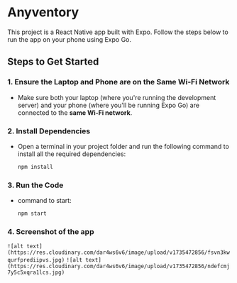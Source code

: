 # Anyventory

This project is a React Native app built with Expo. Follow the steps below to run the app on your phone using Expo Go.

## Steps to Get Started

### 1. Ensure the Laptop and Phone are on the Same Wi-Fi Network
- Make sure both your laptop (where you're running the development server) and your phone (where you'll be running Expo Go) are connected to the **same Wi-Fi network**.

### 2. Install Dependencies
- Open a terminal in your project folder and run the following command to install all the required dependencies:
  ```bash
  npm install
### 3. Run the Code
- command to start:
  ```bash
  npm start

### 4. Screenshot of the app
`![alt text](https://res.cloudinary.com/dar4ws6v6/image/upload/v1735472856/fsvn3kwqurfprediipvs.jpg)`
`![alt text](https://res.cloudinary.com/dar4ws6v6/image/upload/v1735472856/ndefcmj7y5c5xqra1lcs.jpg)`
